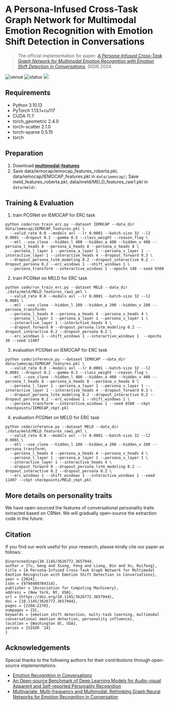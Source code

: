 # A Persona-Infused Cross-Task Graph Network for Multimodal Emotion Recognition with Emotion Shift Detection in Conversations

> The official implementation for paper: [*A Persona-Infused Cross-Task Graph Network for Multimodal Emotion Recognition with Emotion Shift Detection in Conversations*](https://dl.acm.org/doi/10.1145/3626772.3657944), SIGIR 2024.

<img src="https://img.shields.io/badge/Venue-SIGIR--24-blue" alt="venue"/> <img src="https://img.shields.io/badge/Status-Accepted-success" alt="status"/> <img src="https://img.shields.io/badge/Issues-Welcome-red">


## Requirements
* Python 3.10.13
* PyTorch 1.13.1+cu117
* CUDA 11.7
* torch_geometric 2.4.0
* torch-scatter 2.1.0
* torch-sparse 0.5.15
* torch

## Preparation

1. Download  [**multimodal-features**](https://www.dropbox.com/scl/fo/veblbniqjrp3iv3fs3z6p/AEzkNgWqPHHzldBZ0zEzr2Y?rlkey=yhlr653c0vnvaf1krpdkla36u&e=1&dl=0) 
2. Save data/iemocap/iemocap_features_roberta.pkl, data/iemocap/IEMOCAP_features.pkl in `data/iemocap/`; Save meld_features_roberta.pkl, data/meld/MELD_features_raw1.pkl in `data/meld/`. 


## Training & Evaluation

1. train PCGNet on IEMOCAP for ERC task
```shell
python code/run_train_erc.py --dataset IEMOCAP --data_dir data/iemocap/IEMOCAP_features.pkl \
  --valid_rate 0.0 --modals avl --lr 0.0001 --batch-size 32 --l2 0.0001 --dropout 0.2 --gamma 0.5 --class_weight --reason_flag \
  --mtl --use_clone --hidden_l 400 --hidden_a 400 --hidden_v 400 --persona_l_heads 8 --persona_a_heads 8 --persona_v_heads 8 \
  --persona_l_layer 1 --persona_a_layer 1 --persona_v_layer 1 --interactive_layer 1 --interactive_heads 4 --dropout_forward 0.3 \
  --dropout_persona_lstm_modeling 0.2 --dropout_interactive 0.2 --dropout_persona 0.2 --erc_windows 1 --shift_windows 1 \
  --persona_transform --interactive_windows 1 --epochs 140 --seed 6500
```

2. train PCGNet on MELD for ERC task
```shell
python code/run_train_erc.py --dataset MELD --data_dir ./data/meld/MELD_features_raw1.pkl \
  --valid_rate 0.0 --modals avl --lr 0.0001 --batch-size 32 --l2 0.0001 \
  --mtl --use_clone --hidden_l 200 --hidden_a 200 --hidden_v 200 --persona_transform\
  --persona_l_heads 4 --persona_a_heads 4 --persona_v_heads 4 \
  --persona_l_layer 1 --persona_a_layer 1 --persona_v_layer 1 \
  --interactive_layer 1 --interactive_heads 4 \
  --dropout_forward 0 --dropout_persona_lstm_modeling 0.2 --dropout_interactive 0.2 --dropout_persona 0.2 \
  --erc_windows 1 --shift_windows 1 --interactive_windows 1  --epochs 30 --seed 11407
```

3. evaluation PCGNet on IEMOCAP for ERC task
```shell
python code/inference.py --dataset IEMOCAP --data_dir data/iemocap/IEMOCAP_features.pkl \
  --valid_rate 0.0 --modals avl --lr 0.0001 --batch-size 32 --l2 0.0001 --dropout 0.2 --gamma 0.5 --class_weight --reason_flag \
  --mtl --use_clone --hidden_l 400 --hidden_a 400 --hidden_v 400 --persona_l_heads 8 --persona_a_heads 8 --persona_v_heads 8 \
  --persona_l_layer 1 --persona_a_layer 1 --persona_v_layer 1 --interactive_layer 1 --interactive_heads 4 --dropout_forward 0.3 \
  --dropout_persona_lstm_modeling 0.2 --dropout_interactive 0.2 --dropout_persona 0.2 --erc_windows 1 --shift_windows 1 \
  --persona_transform --interactive_windows 1 --seed 6500 --ckpt checkpoints/IEMOCAP_ckpt.pkl
```

4. evaluation PCGNet on MELD for ERC task
```shell
python code/inference.py --dataset MELD --data_dir ./data/meld/MELD_features_raw1.pkl \
  --valid_rate 0.0 --modals avl --lr 0.0001 --batch-size 32 --l2 0.0001 \
  --mtl --use_clone --hidden_l 200 --hidden_a 200 --hidden_v 200 --persona_transform\
  --persona_l_heads 4 --persona_a_heads 4 --persona_v_heads 4 \
  --persona_l_layer 1 --persona_a_layer 1 --persona_v_layer 1 \
  --interactive_layer 1 --interactive_heads 4 \
  --dropout_forward 0 --dropout_persona_lstm_modeling 0.2 --dropout_interactive 0.2 --dropout_persona 0.2 \
  --erc_windows 1 --shift_windows 1 --interactive_windows 1 --seed 11407 --ckpt checkpoints/MELD_ckpt.pkl
```



## More details on personality traits
We have open-sourced the features of conversational personality traits extracted based on CRNet. We will gradually open-source the extraction code in the future.




## Citation
If you find our work useful for your research, please kindly cite our paper as follows:
```
@inproceedings{10.1145/3626772.3657944,
author = {Tu, Geng and Xiong, Feng and Liang, Bin and Xu, Ruifeng},
title = {A Persona-Infused Cross-Task Graph Network for Multimodal Emotion Recognition with Emotion Shift Detection in Conversations},
year = {2024},
isbn = {9798400704314},
publisher = {Association for Computing Machinery},
address = {New York, NY, USA},
url = {https://doi.org/10.1145/3626772.3657944},
doi = {10.1145/3626772.3657944},
pages = {2266–2270},
numpages = {5},
keywords = {emotion shift detection, multi-task learning, multimodal conversational emotion detection, personality influence},
location = {Washington DC, USA},
series = {SIGIR '24}
}
```

## Acknowledgements
Special thanks to the following authors for their contributions through open-source implementations.

* [Emotion Recognition in Conversations](https://github.com/declare-lab/conv-emotion)
* [An Open-source Benchmark of Deep Learning Models for Audio-visual Apparent and Self-reported Personality Recognition](https://github.com/liaorongfan/DeepPersonality.git)
* [Multivariate, Multi-frequency and Multimodal: Rethinking Graph Neural Networks for Emotion Recognition in Conversation](https://github.com/feiyuchen7/M3NET)
